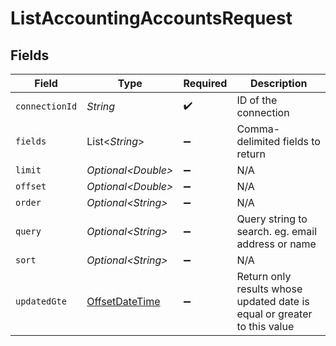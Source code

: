 # ListAccountingAccountsRequest


## Fields

| Field                                                                                     | Type                                                                                      | Required                                                                                  | Description                                                                               |
| ----------------------------------------------------------------------------------------- | ----------------------------------------------------------------------------------------- | ----------------------------------------------------------------------------------------- | ----------------------------------------------------------------------------------------- |
| `connectionId`                                                                            | *String*                                                                                  | :heavy_check_mark:                                                                        | ID of the connection                                                                      |
| `fields`                                                                                  | List\<*String*>                                                                           | :heavy_minus_sign:                                                                        | Comma-delimited fields to return                                                          |
| `limit`                                                                                   | *Optional\<Double>*                                                                       | :heavy_minus_sign:                                                                        | N/A                                                                                       |
| `offset`                                                                                  | *Optional\<Double>*                                                                       | :heavy_minus_sign:                                                                        | N/A                                                                                       |
| `order`                                                                                   | *Optional\<String>*                                                                       | :heavy_minus_sign:                                                                        | N/A                                                                                       |
| `query`                                                                                   | *Optional\<String>*                                                                       | :heavy_minus_sign:                                                                        | Query string to search. eg. email address or name                                         |
| `sort`                                                                                    | *Optional\<String>*                                                                       | :heavy_minus_sign:                                                                        | N/A                                                                                       |
| `updatedGte`                                                                              | [OffsetDateTime](https://docs.oracle.com/javase/8/docs/api/java/time/OffsetDateTime.html) | :heavy_minus_sign:                                                                        | Return only results whose updated date is equal or greater to this value                  |